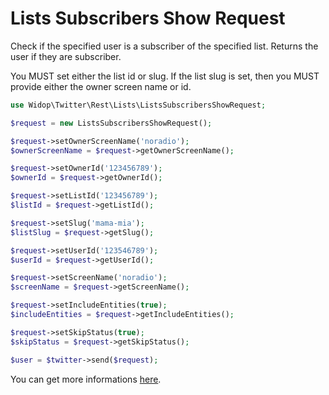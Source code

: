 # Lists Subscribers Show Request

Check if the specified user is a subscriber of the specified list. Returns the user if they are subscriber.

You MUST set either the list id or slug. If the list slug is set, then you MUST provide either the owner screen name
or id.

``` php
use Widop\Twitter\Rest\Lists\ListsSubscribersShowRequest;

$request = new ListsSubscribersShowRequest();

$request->setOwnerScreenName('noradio');
$ownerScreenName = $request->getOwnerScreenName();

$request->setOwnerId('123456789');
$ownerId = $request->getOwnerId();

$request->setListId('123456789');
$listId = $request->getListId();

$request->setSlug('mama-mia');
$listSlug = $request->getSlug();

$request->setUserId('123546789');
$userId = $request->getUserId();

$request->setScreenName('noradio');
$screenName = $request->getScreenName();

$request->setIncludeEntities(true);
$includeEntities = $request->getIncludeEntities();

$request->setSkipStatus(true);
$skipStatus = $request->getSkipStatus();

$user = $twitter->send($request);
```

You can get more informations [here](https://dev.twitter.com/docs/api/1.1/get/lists/subscribers/show).
